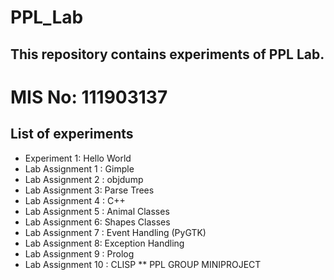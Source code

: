 # PPL_Lab
## This repository contains experiments of PPL Lab.
# MIS No: 111903137
## List of experiments
* Experiment 1: Hello World
* Lab Assignment 1 : Gimple
* Lab Assignment 2 : objdump
* Lab Assignment 3: Parse Trees
* Lab Assignment 4 : C++
* Lab Assignment 5 : Animal Classes
* Lab Assignment 6: Shapes Classes
* Lab Assignment 7 : Event Handling (PyGTK)
* Lab Assignment 8: Exception Handling
* Lab Assignment 9 : Prolog
* Lab Assignment 10 : CLISP
** PPL GROUP MINIPROJECT 
